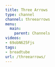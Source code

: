 ```yaml
---
title: Three Arrows
type: channel
channel: threearrows
menu:
  main:
    parent: Channels
videos:
- 69obN625Fjs
tags:
- breadtube
url: /threearrows/
---
```

